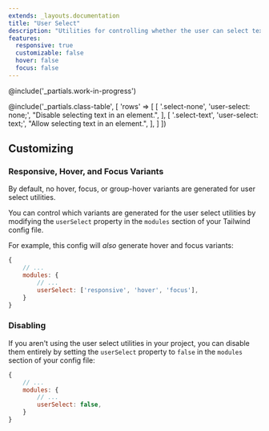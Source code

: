 ```yaml
---
extends: _layouts.documentation
title: "User Select"
description: "Utilities for controlling whether the user can select text in an element."
features:
  responsive: true
  customizable: false
  hover: false
  focus: false
---
```


@include('_partials.work-in-progress')

@include('_partials.class-table', [
  'rows' => [
    [
      '.select-none',
      'user-select: none;',
      "Disable selecting text in an element.",
    ],
    [
      '.select-text',
      'user-select: text;',
      "Allow selecting text in an element.",
    ],
  ]
])

## Customizing

### Responsive, Hover, and Focus Variants

By default, no hover, focus, or group-hover variants are generated for user select utilities.

You can control which variants are generated for the user select utilities by modifying the `userSelect` property in the `modules` section of your Tailwind config file.

For example, this config will _also_ generate hover and focus variants:

```js
{
    // ...
    modules: { 
        // ...
        userSelect: ['responsive', 'hover', 'focus'],
    }
}
```

### Disabling

If you aren't using the user select utilities in your project, you can disable them entirely by setting the `userSelect` property to `false` in the `modules` section of your config file:

```js
{
    // ...
    modules: {
        // ...
        userSelect: false,
    }
}
```
